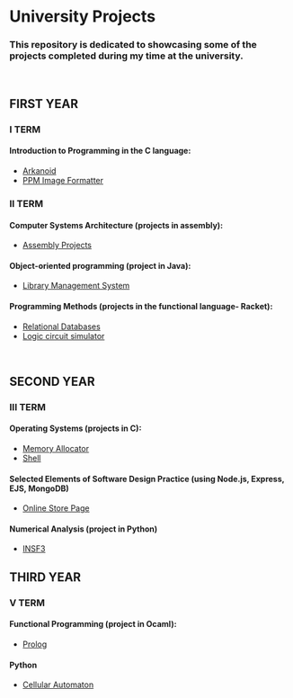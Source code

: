 
# University Projects
### This repository is dedicated to showcasing some of the projects completed during my time at the university.
<br>

## FIRST YEAR

### I TERM
#### Introduction to Programming in the C language:
- [Arkanoid](https://github.com/julgitt/University_Projects/tree/master/Arkanoid)
- [PPM Image Formatter](https://github.com/julgitt/University_Projects/tree/master/ppm_image_formatting)

### II TERM
#### Computer Systems Architecture (projects in assembly):
- [Assembly Projects](https://github.com/julgitt/University_Projects/tree/master/ask_assembly)

#### Object-oriented programming (project in Java):
- [Library Management System](https://github.com/julgitt/University_Projects/tree/master/LibraryManagementSystem)

####  Programming Methods (projects in the functional language- Racket):
- [Relational Databases](https://github.com/julgitt/University_Projects/tree/master/Relational_Databases)
- [Logic circuit simulator](https://github.com/julgitt/University_Projects/tree/master/Logic_circuit_simulator)

<br>

## SECOND YEAR

### III TERM
#### Operating Systems (projects in C):
- [Memory Allocator](https://github.com/julgitt/Memory-Allocator)
- [Shell](https://github.com/julgitt/Shell)

#### Selected Elements of Software Design Practice (using Node.js, Express, EJS, MongoDB)
- [Online Store Page](https://github.com/julgitt/Online-Store)

#### Numerical Analysis (project in Python)
- [INSF3](https://github.com/julgitt/INSF3-creator)

## THIRD YEAR
### V TERM
#### Functional Programming (project in Ocaml):
- [Prolog](https://github.com/julgitt/Prolog-Implementation-In-Ocaml)

#### Python
- [Cellular Automaton](https://github.com/julgitt/Cellular-Automaton)

